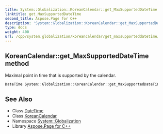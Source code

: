 ```yaml
---
title: System::Globalization::KoreanCalendar::get_MaxSupportedDateTime method
linktitle: get_MaxSupportedDateTime
second_title: Aspose.Page for C++
description: 'System::Globalization::KoreanCalendar::get_MaxSupportedDateTime method. Maximal point in time that is supported by the calendar in C++.'
type: docs
weight: 400
url: /cpp/system.globalization/koreancalendar/get_maxsupporteddatetime/
---
```

## KoreanCalendar::get_MaxSupportedDateTime method


Maximal point in time that is supported by the calendar.

```cpp
DateTime System::Globalization::KoreanCalendar::get_MaxSupportedDateTime() const override
```

## See Also

* Class [DateTime](../../../system/datetime/)
* Class [KoreanCalendar](../)
* Namespace [System::Globalization](../../)
* Library [Aspose.Page for C++](../../../)
